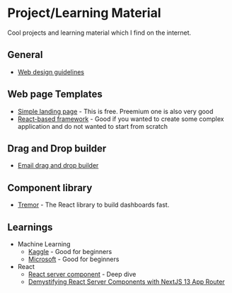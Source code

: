 # Project/Learning Material
Cool projects and learning material which I find on the internet. 

## General
- [Web design guidelines](https://rauno.me/interfaces)

## Web page Templates
- [Simple landing page](https://github.com/cruip/tailwind-landing-page-template) - This is free. Preemium one is also very good
- [React-based framework](https://refine.dev/docs/) - Good if you wanted to create some complex application and do not wanted to start from scratch


## Drag and Drop builder

- [Email drag and drop builder](https://github.com/zalify/easy-email)


## Component library

- [Tremor](https://github.com/tremorlabs/tremor) - The React library to build dashboards fast.



## Learnings

- Machine Learning
  - [Kaggle](https://www.kaggle.com/learn/intro-to-machine-learning) - Good for beginners
  - [Microsoft](https://microsoft.github.io/ML-For-Beginners) - Good for beginners
- React
  - [React server component](https://github.com/reactwg/server-components/discussions/5) -  Deep dive
  - [Demystifying React Server Components
with NextJS 13 App Router](https://demystifying-rsc.vercel.app/static-content/2/)




